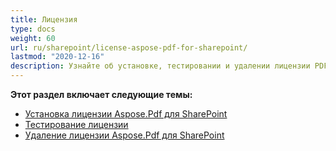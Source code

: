 ```yaml
---
title: Лицензия
type: docs
weight: 60
url: ru/sharepoint/license-aspose-pdf-for-sharepoint/
lastmod: "2020-12-16"
description: Узнайте об установке, тестировании и удалении лицензии PDF SharePoint API.
---
```


**Этот раздел включает следующие темы:**
- [Установка лицензии Aspose.Pdf для SharePoint](/pdf/sharepoint/installing-aspose-pdf-for-sharepoint-license/)
- [Тестирование лицензии](/pdf/sharepoint/testing-a-license/)
- [Удаление лицензии Aspose.Pdf для SharePoint](/pdf/sharepoint/uninstalling-aspose-pdf-for-sharepoint-license/)